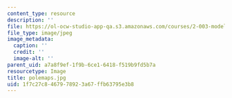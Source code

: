 ```yaml
---
content_type: resource
description: ''
file: https://ol-ocw-studio-app-qa.s3.amazonaws.com/courses/2-003-modeling-dynamics-and-control-i-spring-2005/1f7c27c8467978923a67ffb63795e3b8_polemaps.jpg
file_type: image/jpeg
image_metadata:
  caption: ''
  credit: ''
  image-alt: ''
parent_uid: a7a8f9ef-1f9b-6ce1-6418-f519b9fd5b7a
resourcetype: Image
title: polemaps.jpg
uid: 1f7c27c8-4679-7892-3a67-ffb63795e3b8
---
```

